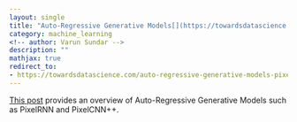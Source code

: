 ```yaml
---
layout: single
title: "Auto-Regressive Generative Models[](https://towardsdatascience.com/auto-regressive-generative-models-pixelrnn-pixelcnn-32d192911173)"
category: machine_learning
<!-- author: Varun Sundar -->
description: ""
mathjax: true
redirect_to:
- https://towardsdatascience.com/auto-regressive-generative-models-pixelrnn-pixelcnn-32d192911173
---
```


[This post](https://towardsdatascience.com/auto-regressive-generative-models-pixelrnn-pixelcnn-32d192911173) provides an overview of Auto-Regressive Generative Models such as PixelRNN and PixelCNN++.